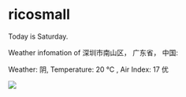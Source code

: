 # ricosmall

Today is Saturday.

Weather infomation of 深圳市南山区， 广东省， 中国: 

Weather: 阴, Temperature: 20 ℃ , Air Index: 17 优

<img src="https://github-readme-stats.vercel.app/api?username=ricosmall&show_icons=true" />
